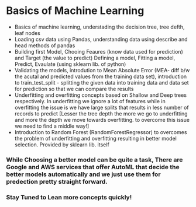 # Basics of Machine Learning

- Basics of machine learning, understading the decision tree, tree defth, leaf nodes 
- Loading csv data using Pandas, understanding data using describe and head methods of pandas 
- Building first Model, Chooing Feaures (know data used for prediction) and Target (the value to predict)  Defining a model, Fitting a model, Predict, Evaulate (using sklearn lib. of python)
- Validating the models, introdution to Mean Absolute Error (MEA- diff b/w the acutal and predicted values from the training data set), introduction to train_test_split - splitting the given data into training data and data set for prediction so that we can compare the results
- Underfitting and overfitting concepts based on Shallow and Deep trees respectively. In underfitting we ignore a lot of features while in overfitting the issue is we have large splits that results in less number of records to predict [Lesser the tree depth the more we go to underfitting and more the depth we move towards overfitting. to overcome this issue we need to find a middle way!] 
- Introduction to Random Forest (RandomForestRegressor) to overcomes the problem of underfitting and overfitting resulting in better model selection. Provided by sklearn lib. itself 

### While Choosing a better model can be quite a task, There are Google and AWS services that offer AutoML that decide the better models automatically and we just use them for predection pretty straight forward. 

### Stay Tuned to Lean more concepts quickly!
